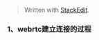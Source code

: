 > Written with [StackEdit](https://stackedit.io/).

### 1、webrtc建立连接的过程

<!--stackedit_data:
eyJoaXN0b3J5IjpbMzM0OTE1NDQ2XX0=
-->